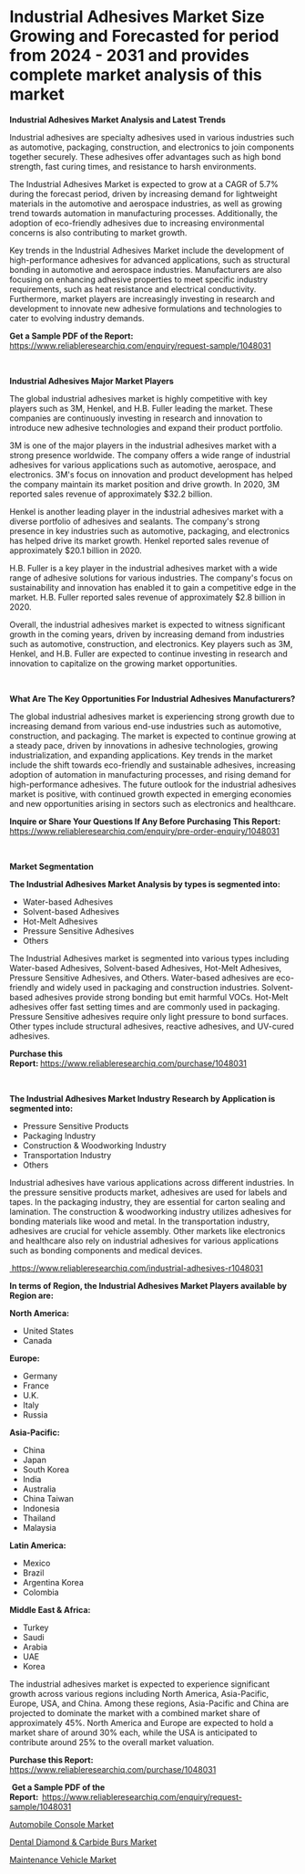 <p><h1>Industrial Adhesives Market Size Growing and Forecasted for period from 2024 - 2031 and provides complete market analysis of this market</h1></p><p><strong>Industrial Adhesives Market Analysis and Latest Trends</strong></p>
<p><p>Industrial adhesives are specialty adhesives used in various industries such as automotive, packaging, construction, and electronics to join components together securely. These adhesives offer advantages such as high bond strength, fast curing times, and resistance to harsh environments.</p><p>The Industrial Adhesives Market is expected to grow at a CAGR of 5.7% during the forecast period, driven by increasing demand for lightweight materials in the automotive and aerospace industries, as well as growing trend towards automation in manufacturing processes. Additionally, the adoption of eco-friendly adhesives due to increasing environmental concerns is also contributing to market growth.</p><p>Key trends in the Industrial Adhesives Market include the development of high-performance adhesives for advanced applications, such as structural bonding in automotive and aerospace industries. Manufacturers are also focusing on enhancing adhesive properties to meet specific industry requirements, such as heat resistance and electrical conductivity. Furthermore, market players are increasingly investing in research and development to innovate new adhesive formulations and technologies to cater to evolving industry demands.</p></p>
<p><strong>Get a Sample PDF of the Report:&nbsp;</strong> <a href="https://www.reliableresearchiq.com/enquiry/request-sample/1048031">https://www.reliableresearchiq.com/enquiry/request-sample/1048031</a></p>
<p>&nbsp;</p>
<p><strong>Industrial Adhesives Major Market Players</strong></p>
<p><p>The global industrial adhesives market is highly competitive with key players such as 3M, Henkel, and H.B. Fuller leading the market. These companies are continuously investing in research and innovation to introduce new adhesive technologies and expand their product portfolio.</p><p>3M is one of the major players in the industrial adhesives market with a strong presence worldwide. The company offers a wide range of industrial adhesives for various applications such as automotive, aerospace, and electronics. 3M's focus on innovation and product development has helped the company maintain its market position and drive growth. In 2020, 3M reported sales revenue of approximately $32.2 billion.</p><p>Henkel is another leading player in the industrial adhesives market with a diverse portfolio of adhesives and sealants. The company's strong presence in key industries such as automotive, packaging, and electronics has helped drive its market growth. Henkel reported sales revenue of approximately $20.1 billion in 2020.</p><p>H.B. Fuller is a key player in the industrial adhesives market with a wide range of adhesive solutions for various industries. The company's focus on sustainability and innovation has enabled it to gain a competitive edge in the market. H.B. Fuller reported sales revenue of approximately $2.8 billion in 2020.</p><p>Overall, the industrial adhesives market is expected to witness significant growth in the coming years, driven by increasing demand from industries such as automotive, construction, and electronics. Key players such as 3M, Henkel, and H.B. Fuller are expected to continue investing in research and innovation to capitalize on the growing market opportunities.</p></p>
<p>&nbsp;</p>
<p><strong>What Are The Key Opportunities For Industrial Adhesives Manufacturers?</strong></p>
<p><p>The global industrial adhesives market is experiencing strong growth due to increasing demand from various end-use industries such as automotive, construction, and packaging. The market is expected to continue growing at a steady pace, driven by innovations in adhesive technologies, growing industrialization, and expanding applications. Key trends in the market include the shift towards eco-friendly and sustainable adhesives, increasing adoption of automation in manufacturing processes, and rising demand for high-performance adhesives. The future outlook for the industrial adhesives market is positive, with continued growth expected in emerging economies and new opportunities arising in sectors such as electronics and healthcare.</p></p>
<p><strong>Inquire or Share Your Questions If Any Before Purchasing This Report:</strong> <a href="https://www.reliableresearchiq.com/enquiry/pre-order-enquiry/1048031">https://www.reliableresearchiq.com/enquiry/pre-order-enquiry/1048031</a></p>
<p>&nbsp;</p>
<p><strong>Market Segmentation</strong></p>
<p><strong>The Industrial Adhesives Market Analysis by types is segmented into:</strong></p>
<p><ul><li>Water-based Adhesives</li><li>Solvent-based Adhesives</li><li>Hot-Melt Adhesives</li><li>Pressure Sensitive Adhesives</li><li>Others</li></ul></p>
<p><p>The Industrial Adhesives market is segmented into various types including Water-based Adhesives, Solvent-based Adhesives, Hot-Melt Adhesives, Pressure Sensitive Adhesives, and Others. Water-based adhesives are eco-friendly and widely used in packaging and construction industries. Solvent-based adhesives provide strong bonding but emit harmful VOCs. Hot-Melt adhesives offer fast setting times and are commonly used in packaging. Pressure Sensitive adhesives require only light pressure to bond surfaces. Other types include structural adhesives, reactive adhesives, and UV-cured adhesives.</p></p>
<p><strong>Purchase this Report:&nbsp;</strong><a href="https://www.reliableresearchiq.com/purchase/1048031">https://www.reliableresearchiq.com/purchase/1048031</a></p>
<p>&nbsp;</p>
<p><strong>The Industrial Adhesives Market Industry Research by Application is segmented into:</strong></p>
<p><ul><li>Pressure Sensitive Products</li><li>Packaging Industry</li><li>Construction & Woodworking Industry</li><li>Transportation Industry</li><li>Others</li></ul></p>
<p><p>Industrial adhesives have various applications across different industries. In the pressure sensitive products market, adhesives are used for labels and tapes. In the packaging industry, they are essential for carton sealing and lamination. The construction & woodworking industry utilizes adhesives for bonding materials like wood and metal. In the transportation industry, adhesives are crucial for vehicle assembly. Other markets like electronics and healthcare also rely on industrial adhesives for various applications such as bonding components and medical devices.</p></p>
<p><a href="https://www.reliableresearchiq.com/industrial-adhesives-r1048031">&nbsp;https://www.reliableresearchiq.com/industrial-adhesives-r1048031</a></p>
<p><strong>In terms of Region, the Industrial Adhesives Market Players available by Region are:</strong></p>
<p>
    <p> <strong> North America: </strong>
        <ul>
            <li>United States</li>
            <li>Canada</li>
        </ul>
        </p> 
    <p> <strong> Europe: </strong>
        <ul>
            <li>Germany</li>
            <li>France</li>
            <li>U.K.</li>
            <li>Italy</li>
            <li>Russia</li>
        </ul>
        </p> 
    <p> <strong> Asia-Pacific: </strong>
        <ul>
            <li>China</li>
            <li>Japan</li>
            <li>South Korea</li>
            <li>India</li>
            <li>Australia</li>
            <li>China Taiwan</li>
            <li>Indonesia</li>
            <li>Thailand</li>
            <li>Malaysia</li>
        </ul>
        </p> 
    <p> <strong> Latin America: </strong>
        <ul>
            <li>Mexico</li>
            <li>Brazil</li>
            <li>Argentina Korea</li>
            <li>Colombia</li>
        </ul>
        </p> 
    <p> <strong> Middle East & Africa: </strong>
        <ul>
            <li>Turkey</li>
            <li>Saudi</li>
            <li>Arabia</li>
            <li>UAE</li>
            <li>Korea</li>
        </ul>
    </p>
    </p>
<p><p>The industrial adhesives market is expected to experience significant growth across various regions including North America, Asia-Pacific, Europe, USA, and China. Among these regions, Asia-Pacific and China are projected to dominate the market with a combined market share of approximately 45%. North America and Europe are expected to hold a market share of around 30% each, while the USA is anticipated to contribute around 25% to the overall market valuation.</p></p>
<p><strong>Purchase this Report: </strong><a href="https://www.reliableresearchiq.com/purchase/1048031">https://www.reliableresearchiq.com/purchase/1048031</a></p>
<p>&nbsp;<strong>Get a Sample PDF of the Report:&nbsp;&nbsp;</strong><a href="https://www.reliableresearchiq.com/enquiry/request-sample/1048031">https://www.reliableresearchiq.com/enquiry/request-sample/1048031</a></p>
<p><strong></strong></p>
<p><p><a href="https://medium.com/@sura.dutkadut/automobile-console-market-share-market-analysis-growth-trends-forecasts-for-period-from-2024-6ea2f74b3a28">Automobile Console Market</a></p><p><a href="https://github.com/yadanielu/Market-Research-Report-List-1/blob/main/dental-diamond-carbide-burs-market.md">Dental Diamond & Carbide Burs Market</a></p><p><a href="https://medium.com/@hakielkafi_83796/global-maintenance-vehicle-market-size-is-expected-to-reach-at-a-cagr-of-4-9-b0f7869ab87c">Maintenance Vehicle Market</a></p></p>